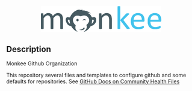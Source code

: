 <p align="center">
  <a  target="blank" href="https://monkee.rocks"><img src="./assets/monkee_logo_blue.png" width="320" alt="Monkee Logo" /></a>
</p>

## Description

Monkee Github Organization

This repository several files and templates to configure github and some defaults for repositories. See [GitHub Docs on Community Health Files](https://docs.github.com/en/communities/setting-up-your-project-for-healthy-contributions/creating-a-default-community-health-file)
